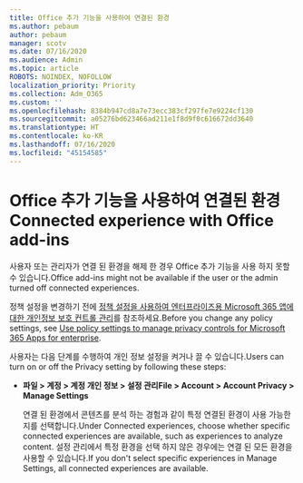 ```yaml
---
title: Office 추가 기능을 사용하여 연결된 환경
ms.author: pebaum
author: pebaum
manager: scotv
ms.date: 07/16/2020
ms.audience: Admin
ms.topic: article
ROBOTS: NOINDEX, NOFOLLOW
localization_priority: Priority
ms.collection: Adm_O365
ms.custom: ''
ms.openlocfilehash: 8384b947cd8a7e73ecc383cf297fe7e9224cf130
ms.sourcegitcommit: a05276bd623466ad211e1f8d9f0c616672dd3640
ms.translationtype: HT
ms.contentlocale: ko-KR
ms.lasthandoff: 07/16/2020
ms.locfileid: "45154585"
---
```

# <a name="connected-experience-with-office-add-ins"></a><span data-ttu-id="b6be8-102">Office 추가 기능을 사용하여 연결된 환경</span><span class="sxs-lookup"><span data-stu-id="b6be8-102">Connected experience with Office add-ins</span></span>

<span data-ttu-id="b6be8-103">사용자 또는 관리자가 연결 된 환경을 해제 한 경우 Office 추가 기능을 사용 하지 못할 수 있습니다.</span><span class="sxs-lookup"><span data-stu-id="b6be8-103">Office add-ins might not be available if the user or the admin turned off connected experiences.</span></span>

<span data-ttu-id="b6be8-104">정책 설정을 변경하기 전에 [정책 설정을 사용하여 엔터프라이즈용 Microsoft 365 앱에 대한 개인정보 보호 컨트롤 관리](https://docs.microsoft.com/deployoffice/privacy/manage-privacy-controls)를 참조하세요.</span><span class="sxs-lookup"><span data-stu-id="b6be8-104">Before you change any policy settings, see [Use policy settings to manage privacy controls for Microsoft 365 Apps for enterprise](https://docs.microsoft.com/deployoffice/privacy/manage-privacy-controls).</span></span>

<span data-ttu-id="b6be8-105">사용자는 다음 단계를 수행하여 개인 정보 설정을 켜거나 끌 수 있습니다.</span><span class="sxs-lookup"><span data-stu-id="b6be8-105">Users can turn on or off the Privacy setting by following these steps:</span></span>

- <span data-ttu-id="b6be8-106">**파일 > 계정 > 계정 개인 정보 > 설정 관리**</span><span class="sxs-lookup"><span data-stu-id="b6be8-106">**File > Account > Account Privacy > Manage Settings**</span></span> 

    <span data-ttu-id="b6be8-107">연결 된 환경에서 콘텐츠를 분석 하는 경험과 같이 특정 연결된 환경이 사용 가능한지를 선택합니다.</span><span class="sxs-lookup"><span data-stu-id="b6be8-107">Under Connected experiences, choose whether specific connected experiences are available, such as experiences to analyze content.</span></span> <span data-ttu-id="b6be8-108">설정 관리에서 특정 환경을 선택 하지 않은 경우에는 연결 된 모든 환경을 사용할 수 있습니다.</span><span class="sxs-lookup"><span data-stu-id="b6be8-108">If you don't select specific experiences in Manage Settings, all connected experiences are available.</span></span>
